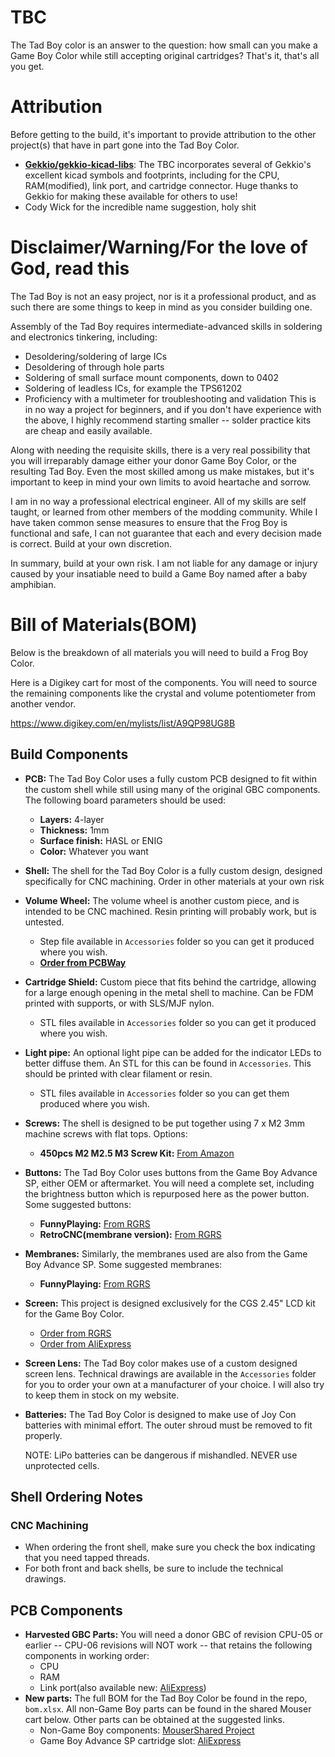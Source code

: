 # TBC
The Tad Boy color is an answer to the question: how small can you make a Game Boy Color while still accepting original cartridges? That's it, that's all you get.

# Attribution
Before getting to the build, it's important to provide attribution to the other project(s) that have in part gone into the Tad Boy Color.
- **[Gekkio/gekkio-kicad-libs](https://github.com/Gekkio/gekkio-kicad-libs)**: The TBC incorporates several of Gekkio's excellent kicad symbols and footprints, including for the CPU, RAM(modified), link port, and cartridge connector. Huge thanks to Gekkio for making these available for others to use!
- Cody Wick for the incredible name suggestion, holy shit

# Disclaimer/Warning/For the love of God, read this
The Tad Boy is not an easy project, nor is it a professional product, and as such there are some things to keep in mind as you consider building one.

Assembly of the Tad Boy requires intermediate-advanced skills in soldering and electronics tinkering, including:
- Desoldering/soldering of large ICs
- Desoldering of through hole parts
- Soldering of small surface mount components, down to 0402
- Soldering of leadless ICs, for example the TPS61202
- Proficiency with a multimeter for troubleshooting and validation
This is in no way a project for beginners, and if you don't have experience with the above, I highly recommend starting smaller -- solder practice kits are cheap and easily available.

Along with needing the requisite skills, there is a very real possibility that you will irreparably damage either your donor Game Boy Color, or the resulting Tad Boy. Even the most skilled among us make mistakes, but it's important to keep in mind your own limits to avoid heartache and sorrow.

I am in no way a professional electrical engineer. All of my skills are self taught, or learned from other members of the modding community. While I have taken common sense measures to ensure that the Frog Boy is functional and safe, I can not guarantee that each and every decision made is correct. Build at your own discretion.

In summary, build at your own risk. I am not liable for any damage or injury caused by your insatiable need to build a Game Boy named after a baby amphibian.

# Bill of Materials(BOM)
Below is the breakdown of all materials you will need to build a Frog Boy Color.

Here is a Digikey cart for most of the components. You will need to source the remaining components like the crystal and volume potentiometer from another vendor.

https://www.digikey.com/en/mylists/list/A9QP98UG8B
## Build Components
- **PCB:** The Tad Boy Color uses a fully custom PCB designed to fit within the custom shell while still using many of the original GBC components. The following board parameters should be used:
  - **Layers:** 4-layer
  - **Thickness:** 1mm
  - **Surface finish:** HASL or ENIG
  - **Color:** Whatever you want
- **Shell:** The shell for the Tad Boy Color is a fully custom design, designed specifically for CNC machining. Order in other materials at your own risk
- **Volume Wheel:** The volume wheel is another custom piece, and is intended to be CNC machined. Resin printing will probably work, but is untested.
  - Step file available in `Accessories` folder so you can get it produced where you wish.
  - [**Order from PCBWay**](https://www.pcbway.com/project/shareproject/Frog_Boy_Color_PCB_29101ba1.html)
- **Cartridge Shield:** Custom piece that fits behind the cartridge, allowing for a large enough opening in the metal shell to machine. Can be FDM printed with supports, or with SLS/MJF nylon.
  - STL files available in `Accessories` folder so you can get it produced where you wish.
- **Light pipe:** An optional light pipe can be added for the indicator LEDs to better diffuse them. An STL for this can be found in `Accessories`. This should be printed with clear filament or resin.
  - STL files available in `Accessories` folder so you can get them produced where you wish.
- **Screws:** The shell is designed to be put together using 7 x M2 3mm machine screws with flat tops. Options:
  - **450pcs M2 M2.5 M3 Screw Kit:** [From Amazon](https://www.amazon.com/gp/product/B07TDHZJLL/)
- **Buttons:** The Tad Boy Color uses buttons from the Game Boy Advance SP, either OEM or aftermarket. You will need a complete set, including the brightness button which is repurposed here as the power button. Some suggested buttons:
  - **FunnyPlaying:** [From RGRS](https://retrogamerepairshop.com/collections/gba-sp-buttons/products/funnyplaying-game-boy-advance-sp-buttons)
  - **RetroCNC(membrane version):** [From RGRS](https://retrogamerepairshop.com/collections/gba-sp-buttons/products/new-game-boy-sp-metal-buttons-by-retrocnc)
- **Membranes:** Similarly, the membranes used are also from the Game Boy Advance SP. Some suggested membranes:
  - **FunnyPlaying:** [From RGRS](https://retrogamerepairshop.com/collections/gba-sp-buttons/products/funnyplaying-game-boy-advance-sp-silicone-pads)
- **Screen:** This project is designed exclusively for the CGS 2.45" LCD kit for the Game Boy Color.
  - [Order from RGRS](https://retrogamerepairshop.com/collections/gbc-displays/products/game-boy-color-2-45-drop-in-backlight-lcd-kit?variant=41377297629356)
  - [Order from AliExpress](https://www.aliexpress.us/item/3256803777135552.html)
- **Screen Lens:** The Tad Boy color makes use of a custom designed screen lens. Technical drawings are available in the `Accessories` folder for you to order your own at a manufacturer of your choice. I will also try to keep them in stock on my website.
- **Batteries:** The Tad Boy Color is designed to make use of Joy Con batteries with minimal effort. The outer shroud must be removed to fit properly.

  NOTE: LiPo batteries can be dangerous if mishandled. NEVER use unprotected cells.

## Shell Ordering Notes
### CNC Machining
- When ordering the front shell, make sure you check the box indicating that you need tapped threads.
- For both front and back shells, be sure to include the technical drawings.

## PCB Components
- **Harvested GBC Parts:** You will need a donor GBC of revision CPU-05 or earlier -- CPU-06 revisions will NOT work -- that retains the following components in working order:
  - CPU
  - RAM
  - Link port(also available new: [AliExpress](https://www.aliexpress.us/item/3256803930669143.html))
- **New parts:** The full BOM for the Tad Boy Color be found in the repo, `bom.xlsx`. All non-Game Boy parts can be found in the shared Mouser cart below. Other parts can be obtained at the suggested links.
  - Non-Game Boy components: [MouserShared Project](https://www.mouser.com/ProjectManager/ProjectDetail.aspx?AccessID=6273a53e17)
  - Game Boy Advance SP cartridge slot: [AliExpress](https://www.aliexpress.us/item/3256802533466823.html)
